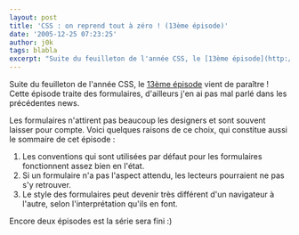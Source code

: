 ```yaml
---
layout: post
title: 'CSS : on reprend tout à zéro ! (13ème épisode)'
date: '2005-12-25 07:23:25'
author: j0k
tags: blabla
excerpt: "Suite du feuilleton de l'année CSS, le [13ème épisode](http://pompage.net/pompe/cssdezero-13/) vient de paraître !   Cette épisode traite des formulaires, d'ailleurs j'en ai pas mal parlé dans les précédentes news.  \n  \nLes formulaires n'attirent pas beaucoup les designers et sont souvent laisser pour compte. Voici quelques raisons de ce choix, qui      …"
---
```


Suite du feuilleton de l'année CSS, le [13ème épisode](http://pompage.net/pompe/cssdezero-13/) vient de paraître !   Cette épisode traite des formulaires, d'ailleurs j'en ai pas mal parlé dans les précédentes news.

Les formulaires n'attirent pas beaucoup les designers et sont souvent laisser pour compte. Voici quelques raisons de ce choix, qui constitue aussi le sommaire de cet épisode :

   1. Les conventions qui sont utilisées par défaut pour les formulaires fonctionnent assez bien en l'état.
   2. Si un formulaire n'a pas l'aspect attendu, les lecteurs pourraient ne pas s'y retrouver.
   3. Le style des formulaires peut devenir très différent d'un navigateur à l'autre, selon l'interprétation qu'ils en font.

Encore deux épisodes est la série sera fini :)
